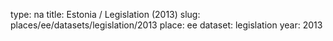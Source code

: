 type: na
title: Estonia / Legislation (2013)
slug: places/ee/datasets/legislation/2013
place: ee
dataset: legislation
year: 2013
